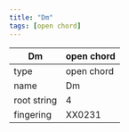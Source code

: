 ```yaml
---
title: "Dm"
tags: [open chord]
---
```


|Dm|open chord|
|---|---|
|type|open chord|
|name|Dm|
|root string|4|
|fingering|XX0231|
